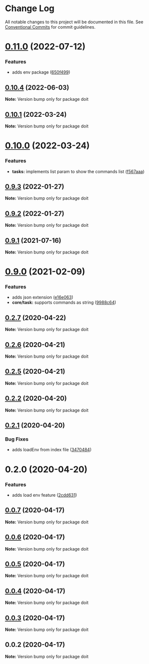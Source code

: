 # Change Log

All notable changes to this project will be documented in this file.
See [Conventional Commits](https://conventionalcommits.org) for commit guidelines.

# [0.11.0](https://github.com/doi7/cli/compare/v0.10.4...v0.11.0) (2022-07-12)


### Features

* adds env package ([650f499](https://github.com/doi7/cli/commit/650f499a76538a0d27476da3608e9a3c63108d0c))





## [0.10.4](https://github.com/only-doit/doit/compare/v0.10.3...v0.10.4) (2022-06-03)

**Note:** Version bump only for package doit





## [0.10.1](https://github.com/only-doit/doit/compare/v0.10.0...v0.10.1) (2022-03-24)

**Note:** Version bump only for package doit





# [0.10.0](https://github.com/only-doit/doit/compare/v0.9.3...v0.10.0) (2022-03-24)


### Features

* **tasks:** implements list param to show the commands list ([f567aaa](https://github.com/only-doit/doit/commit/f567aaa521c3b9be778dd9f833c400d38bb0ec6d))





## [0.9.3](https://github.com/only-doit/doit/compare/v0.9.2...v0.9.3) (2022-01-27)

**Note:** Version bump only for package doit





## [0.9.2](https://github.com/only-doit/doit/compare/v0.9.1...v0.9.2) (2022-01-27)

**Note:** Version bump only for package doit





## [0.9.1](https://github.com/only-doit/doit/compare/v0.9.0...v0.9.1) (2021-07-16)

**Note:** Version bump only for package doit





# [0.9.0](https://github.com/only-doit/doit/compare/v0.8.2...v0.9.0) (2021-02-09)


### Features

* adds json extension ([e16e063](https://github.com/only-doit/doit/commit/e16e06347054f9afc868d3911987f4c51d8b229c))
* **core/task:** supports commands as string ([9988c64](https://github.com/only-doit/doit/commit/9988c647f72b8407711ba54bc8c3fb4828bdf248))





## [0.2.7](https://github.com/only-doit/doit/compare/v0.2.6...v0.2.7) (2020-04-22)

**Note:** Version bump only for package doit





## [0.2.6](https://github.com/only-doit/doit/compare/v0.2.5...v0.2.6) (2020-04-21)

**Note:** Version bump only for package doit





## [0.2.5](https://github.com/only-doit/doit/compare/v0.2.4...v0.2.5) (2020-04-21)

**Note:** Version bump only for package doit





## [0.2.2](https://github.com/anteriovieira/doit/compare/v0.2.1...v0.2.2) (2020-04-20)

**Note:** Version bump only for package doit





## [0.2.1](https://github.com/anteriovieira/doit/compare/v0.2.0...v0.2.1) (2020-04-20)


### Bug Fixes

* adds loadEnv from index file ([3470484](https://github.com/anteriovieira/doit/commit/3470484e1a347ed3fe157b489ed28cd89bd98961))





# 0.2.0 (2020-04-20)


### Features

* adds load env feature ([2cdd631](https://github.com/anteriovieira/doit/commit/2cdd6316f2b96c783f6eb7118ef93ad255429fe5))





## [0.0.7](https://github.com/anteriovieira/doit/compare/v0.0.6...v0.0.7) (2020-04-17)

**Note:** Version bump only for package doit





## [0.0.6](https://github.com/anteriovieira/doit/compare/v0.0.5...v0.0.6) (2020-04-17)

**Note:** Version bump only for package doit





## [0.0.5](https://github.com/anteriovieira/doit/compare/v0.0.4...v0.0.5) (2020-04-17)

**Note:** Version bump only for package doit





## [0.0.4](https://github.com/anteriovieira/doit/compare/v0.0.3...v0.0.4) (2020-04-17)

**Note:** Version bump only for package doit





## [0.0.3](https://github.com/anteriovieira/doit/compare/v0.0.2...v0.0.3) (2020-04-17)

**Note:** Version bump only for package doit





## 0.0.2 (2020-04-17)

**Note:** Version bump only for package doit
